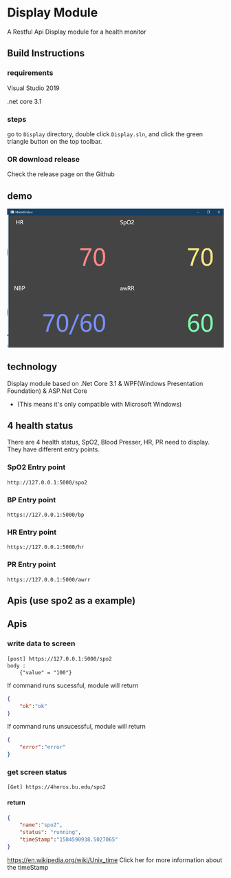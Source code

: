 # Display Module
A Restful Api Display module for a health monitor 
## Build Instructions
### requirements
Visual Studio 2019

.net core 3.1
### steps
go to `Display` directory, double click `Display.sln`, and click the green triangle button on the top toolbar.
### OR download release
Check the release page on the Github
## demo
![demo](demo.png)   
## technology
Display module based on .Net Core 3.1 & WPF(Windows Presentation Foundation) & ASP.Net Core

* (This means it's only compatible with Microsoft Windows)
## 4 health status
There are 4 health status, SpO2, Blood Presser, HR, PR need to display. They have different entry points.
### SpO2 Entry point
```url	
http://127.0.0.1:5000/spo2
```
### BP Entry point
```url	
https://127.0.0.1:5000/bp	
```
### HR Entry point	
```url
https://127.0.0.1:5000/hr
```
### PR Entry point	
```url
https://127.0.0.1:5000/awrr	
```
## Apis (use spo2 as a example)
## Apis
### write data to screen
```url
[post] https://127.0.0.1:5000/spo2
body :
	{"value" = "100"}
```
If command runs sucessful, module will return
```json
{
	"ok":"ok"
}
```

If command runs unsucessful, module will return
```json
{
	"error":"error"
}
```
### get screen status
```url
[Get] https://4heros.bu.edu/spo2
```
#### return
```json
{
	"name":"spo2",
	"status": "running",
	"timeStamp":"1584590938.5027065"
}
```
https://en.wikipedia.org/wiki/Unix_time
Click her for more information about the timeStamp
